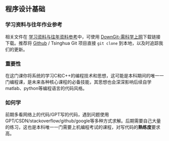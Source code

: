 ## 程序设计基础

### 学习资料与往年作业参考

相关文件在 [学习资料与往年资料参考](https://github.com/Open-DA/OpenDA/tree/main/A_%E5%9F%BA%E7%A1%80%E8%AF%BE%E7%A8%8B/%E7%A8%8B%E5%BA%8F%E8%AE%BE%E8%AE%A1%E5%9F%BA%E7%A1%80)中，可使用 [DownGit-需科学上网](https://tool.mkblog.cn/downgit/#/home?url=https://github.com/Open-DA/OpenDA/tree/main/A_%E5%9F%BA%E7%A1%80%E8%AF%BE%E7%A8%8B/%E7%A8%8B%E5%BA%8F%E8%AE%BE%E8%AE%A1%E5%9F%BA%E7%A1%80)下载链接下载。推荐将 [Github](https://github.com/Open-DA/OpenDA) / Tsinghua Git 项目直接 `git clone` 到本地，以及时追踪我们的更新。

### 重要性
在这门课你将系统的学习C和C++的编程技术和思想，这可能是本科期间的唯一一门编程课，是未来各种核心课程的必备技能，其思想也会深深影响后续自学matlab、python等编程语言的代码风格。

### 如何学
前期多看网络上的代码/GPT写的代码，遇到问题使用GPT/CSDN/stackoverflow/github/google等多种方式求解。后期需要自己大量的练习，这也是本科唯一一门需要上机编程考试的课程，对写代码的**熟练度**要求高。